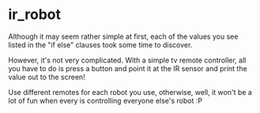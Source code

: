 # ir_robot

Although it may seem rather simple at first, each of the values you see listed in the "if else" clauses took some time to discover.

However, it's not very complicated. With a simple tv remote controller, all you have to do is press a button and point it at the 
IR sensor and print the value out to the screen! 

Use different remotes for each robot you use, otherwise, well, it won't be a lot of fun when every is controlling everyone else's robot :P 

